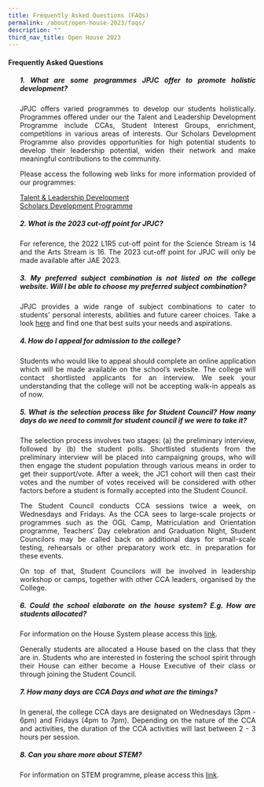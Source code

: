 ```yaml
---
title: Frequently Asked Questions (FAQs)
permalink: /about/open-house-2023/faqs/
description: ""
third_nav_title: Open House 2023
---
```

<div align=justify>

<h4>Frequently Asked Questions</h4>

<ol>
<h5>1. What are some programmes JPJC offer to promote holistic development?</h5>

<p>
JPJC offers varied programmes to develop our students holistically. Programmes offered under our the Talent and Leadership Development Programme include CCAs, Student Interest Groups, enrichment, competitions in various areas of interests. Our Scholars Development Programme also provides opportunities for high potential students to develop their leadership potential, widen their network and make meaningful contributions to the community.</p>

<p>
Please access the following web links for more information provided of our programmes:</p>

<a href="/jpjc-experience/co-curriculum/talent-and-leadership/">Talent & Leadership Development</a><br>
<a href="/jpjc-experience/co-curriculum/talent-and-leadership-development-programme/scholars-development/">Scholars Development Programme</a><br>
<h5>2. What is the 2023 cut-off point for JPJC?</h5>

<p>
For reference, the 2022 L1R5 cut-off point for the Science Stream is 14 and the Arts Stream is 16. The 2023 cut-off point for JPJC will only be made available after JAE 2023.</p>
	
<h5>3. My preferred subject combination is not listed on the college website. Will I be able to choose my preferred subject combination?</h5>

<p>
JPJC provides a wide range of subject combinations to cater to students’ personal interests, abilities and future career choices. Take a look <a href="/about/subject-combination/">here</a> and find one that best suits your needs and aspirations.</p>
<h5>4. How do I appeal for admission to the college?</h5>
		
<p>
Students who would like to appeal should complete an online application which will be made available on the school’s website. The college will contact shortlisted applicants for an interview. We seek your understanding that the college will not be accepting walk-in appeals as of now.</p>

<h5>5. What is the selection process like for Student Council? How many days do we need to commit for student council if we were to take it?</h5>
		
<p>
The selection process involves two stages: (a) the preliminary interview, followed by (b) the student polls. Shortlisted students from the preliminary interview will be placed into campaigning groups, who will then engage the student population through various means in order to get their support/vote. After a week, the JC1 cohort will then cast their votes and the number of votes received will be considered with other factors before a student is formally accepted into the Student Council.</p>

<p>
The Student Council conducts CCA sessions twice a week, on Wednesdays and Fridays. As the CCA sees to large-scale projects or programmes such as the OGL Camp, Matriculation and Orientation programme, Teachers’ Day celebration and Graduation Night, Student Councilors may be called back on additional days for small-scale testing, rehearsals or other preparatory work etc. in preparation for these events.</p>
		
<p>
On top of that, Student Councilors will be involved in leadership workshop or camps, together with other CCA leaders, organised by the College.</p>

<h5>6. Could the school elaborate on the house system? E.g. How are students allocated?</h5>
		
<p>
For information on the House System please access this <a href="/jpjc-experience/co-curriculum/talent-n-leadership-development-programme/house-system/">link</a>.</p>

<p>
Generally students are allocated a House based on the class that they are in. Students who are interested in fostering the school spirit through their House can either become a House Executive of their class or through joining the Student Council.</p>

<h5>7. How many days are CCA Days and what are the timings?</h5>
		
<p>
In general, the college CCA days are designated on Wednesdays (3pm - 6pm) and Fridays (4pm to 7pm). Depending on the nature of the CCA and activities, the duration of the CCA activities will last between 2 - 3 hours per session.</p>

<h5>8. Can you share more about STEM?</h5>
		
<p>
For information on STEM programme, please access this <a href="/jpjc-experience/co-curriculum/talent-and-leadership-development-programme/stem/">link</a>.</p></li></ol>
</div>